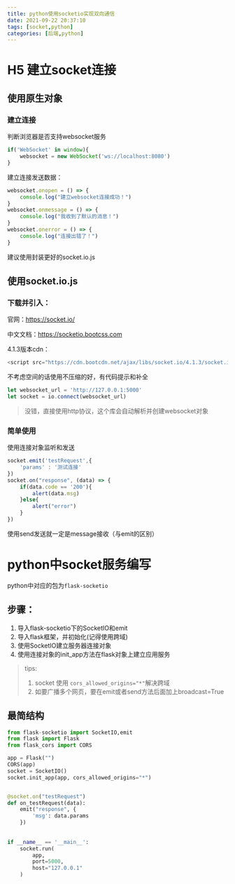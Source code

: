 ```yaml
---
title: python使用socketio实现双向通信
date: 2021-09-22 20:37:10
tags: [socket,python]
categories: [后端,python]
---
```


# H5 建立socket连接

## 使用原生对象


### 建立连接

判断浏览器是否支持websocket服务

```js
if('WebSocket' in window){
    websocket = new WebSocket('ws://localhost:8080')
}
```

建立连接发送数据：

```js
websocket.onopen = () => {
    console.log("建立websocket连接成功！")
}
websocket.onmessage = () => {
    console.log("我收到了默认的消息！")
}
websocket.onerror = () => {
    console.log("连接出错了！")
}
```
建议使用封装更好的socket.io.js

## 使用socket.io.js

### 下载并引入：

官网：https://socket.io/

中文文档：https://socketio.bootcss.com

4.1.3版本cdn：

```javascript
<script src="https://cdn.bootcdn.net/ajax/libs/socket.io/4.1.3/socket.io.min.js"></script>
```

不考虑空间的话使用不压缩的好，有代码提示和补全


```javascript
let websocket_url = 'http://127.0.0.1:5000'  
let socket = io.connect(websocket_url)
```
> 没错，直接使用http协议，这个库会自动解析并创建websocket对象

### 简单使用
使用连接对象监听和发送

```js
socket.emit('testRequest',{
	'params' : '测试连接'
})
socket.on("response", (data) => {
	if(data.code == '200'){
		alert(data.msg)
	}else{
		alert("error")
	}
})
```

使用send发送就一定是message接收（与emit的区别）

# python中socket服务编写

python中对应的包为`flask-socketio`

## 步骤：

1. 导入flask-socketio下的SocketIO和emit
2. 导入flask框架，并初始化(记得使用跨域)
3. 使用SocketIO建立服务器连接对象
4. 使用连接对象的init_app方法在flask对象上建立应用服务

> tips:
>
> 1. socket 使用 `cors_allowed_origins="*"`解决跨域
> 2. 如要广播多个网页，要在emit或者send方法后面加上broadcast=True

## 最简结构

```python
from flask-socketio import SocketIO,emit
from flask import Flask
from flask_cors import CORS

app = Flask("")
CORS(app)
socket = SocketIO()
socket.init_app(app, cors_allowed_origins="*")


@socket.on("testRequest")
def on_testRequest(data):
    emit("response", {
        'msg': data.params
    })
    
    
if __name__ == '__main__':
    socket.run(
        app,
        port=5000,
        host="127.0.0.1"
    )
```
